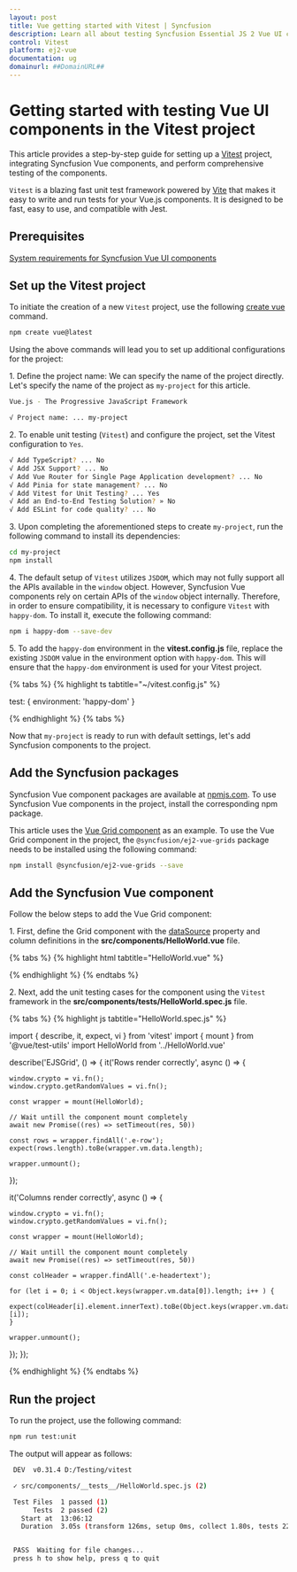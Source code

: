 ```yaml
---
layout: post
title: Vue getting started with Vitest | Syncfusion
description: Learn all about testing Syncfusion Essential JS 2 Vue UI components in Vitest, and much more, here.
control: Vitest
platform: ej2-vue
documentation: ug
domainurl: ##DomainURL##
---
```


# Getting started with testing Vue UI components in the Vitest project

This article provides a step-by-step guide for setting up a [Vitest](https://vitest.dev/) project, integrating Syncfusion Vue components, and perform comprehensive testing of the components.

`Vitest` is a blazing fast unit test framework powered by [Vite](https://vitejs.dev/) that makes it easy to write and run tests for your Vue.js components. It is designed to be fast, easy to use, and compatible with Jest.

## Prerequisites

[System requirements for Syncfusion Vue UI components](../system-requirements)

## Set up the Vitest project

To initiate the creation of a new `Vitest` project, use the following [create vue](https://vuejs.org/guide/quick-start.html#creating-a-vue-application) command.

```bash
npm create vue@latest
```

Using the above commands will lead you to set up additional configurations for the project:

1\. Define the project name: We can specify the name of the project directly. Let's specify the name of the project as `my-project` for this article.

```bash
Vue.js - The Progressive JavaScript Framework

√ Project name: ... my-project
```

2\. To enable unit testing (`Vitest`) and configure the project, set the Vitest configuration to `Yes`.

```bash
√ Add TypeScript? ... No
√ Add JSX Support? ... No
√ Add Vue Router for Single Page Application development? ... No
√ Add Pinia for state management? ... No
√ Add Vitest for Unit Testing? ... Yes
√ Add an End-to-End Testing Solution? » No
√ Add ESLint for code quality? ... No
```

3\. Upon completing the aforementioned steps to create  `my-project`, run the following command to install its dependencies:

```bash
cd my-project
npm install
```

4\. The default setup of `Vitest` utilizes `JSDOM`, which may not fully support all the APIs available in the `window` object. However, Syncfusion Vue components rely on certain APIs of the `window` object internally. Therefore, in order to ensure compatibility, it is necessary to configure `Vitest` with `happy-dom`. To install it, execute the following command:

```bash
npm i happy-dom --save-dev
```

5\. To add the `happy-dom` environment in the **vitest.config.js** file, replace the existing `JSDOM` value in the environment option with `happy-dom`. This will ensure that the `happy-dom` environment is used for your Vitest project.

{% tabs %}
{% highlight ts tabtitle="~/vitest.config.js" %}

test: {
  environment: 'happy-dom'
}

{% endhighlight %}
{% tabs %}

Now that `my-project` is ready to run with default settings, let's add Syncfusion components to the project.

## Add the Syncfusion packages

Syncfusion Vue component packages are available at [npmjs.com](https://www.npmjs.com/search?q=ej2-vue). To use Syncfusion Vue components in the project, install the corresponding npm package.

This article uses the [Vue Grid component](https://www.syncfusion.com/vue-components/vue-grid) as an example. To use the Vue Grid component in the project, the `@syncfusion/ej2-vue-grids` package needs to be installed using the following command:

```bash
npm install @syncfusion/ej2-vue-grids --save
```

## Add the Syncfusion Vue component

Follow the below steps to add the Vue Grid component:

1\. First, define the Grid component with the [dataSource](https://ej2.syncfusion.com/vue/documentation/api/grid#datasource) property and column definitions in the **src/components/HelloWorld.vue** file.

{% tabs %}
{% highlight html tabtitle="HelloWorld.vue" %}

<template>
  <ejs-grid :dataSource="data">
    <e-columns>
      <e-column field='OrderID'></e-column>
      <e-column field='CustomerID'></e-column>
      <e-column field='EmployeeID'></e-column>
      <e-column field='ShipCountry'></e-column>
      <e-column field='Freight'></e-column>
    </e-columns>
  </ejs-grid>
</template>

<script>
import { GridComponent, ColumnsDirective, ColumnDirective } from '@syncfusion/ej2-vue-grids';

export default {
  components: {
    'ejs-grid': GridComponent,
    'e-columns': ColumnsDirective,
    'e-column': ColumnDirective
  },
  data() {
    return {
      data: [
        {
          OrderID: 10248, CustomerID: 'VINET', EmployeeID: 5, ShipCountry: 'France', Freight: 32.38
        },
        {
          OrderID: 10249, CustomerID: 'TOMSP', EmployeeID: 6, ShipCountry: 'Germany', Freight: 11.61
        },
        {
          OrderID: 10250, CustomerID: 'HANAR', EmployeeID: 4, ShipCountry: 'Brazil', Freight: 65.83
        }
      ]
    }
  }
};
</script>

{% endhighlight %}
{% endtabs %}

2\. Next, add the unit testing cases for the component using the `Vitest` framework in the **src/components/tests/HelloWorld.spec.js** file.

{% tabs %}
{% highlight js tabtitle="HelloWorld.spec.js" %}

import { describe, it, expect, vi } from 'vitest'
import { mount } from '@vue/test-utils'
import HelloWorld from '../HelloWorld.vue'

describe('EJSGrid', () => {
  it('Rows render correctly', async () => {

    window.crypto = vi.fn();
    window.crypto.getRandomValues = vi.fn();

    const wrapper = mount(HelloWorld);

    // Wait untill the component mount completely
    await new Promise((res) => setTimeout(res, 50))
    
    const rows = wrapper.findAll('.e-row');
    expect(rows.length).toBe(wrapper.vm.data.length);
    
    wrapper.unmount();
  });

  it('Columns render correctly', async () => {

    window.crypto = vi.fn();
    window.crypto.getRandomValues = vi.fn();

    const wrapper = mount(HelloWorld);

    // Wait untill the component mount completely
    await new Promise((res) => setTimeout(res, 50))
    
    const colHeader = wrapper.findAll('.e-headertext');

    for (let i = 0; i < Object.keys(wrapper.vm.data[0]).length; i++ ) {
      expect(colHeader[i].element.innerText).toBe(Object.keys(wrapper.vm.data[0])[i]);
    }

    wrapper.unmount();
  });
});

{% endhighlight %}
{% endtabs %}

## Run the project

To run the project, use the following command:

```bash
npm run test:unit
```

The output will appear as follows:

```bash
 DEV  v0.31.4 D:/Testing/vitest

 ✓ src/components/__tests__/HelloWorld.spec.js (2)

 Test Files  1 passed (1)
      Tests  2 passed (2)
   Start at  13:06:12
   Duration  3.05s (transform 126ms, setup 0ms, collect 1.80s, tests 221ms, environment 602ms, prepare 130ms)


 PASS  Waiting for file changes...
 press h to show help, press q to quit
```